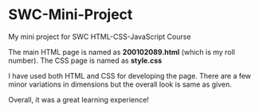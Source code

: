 # SWC-Mini-Project
My mini project for SWC HTML-CSS-JavaScript Course

The main HTML page is named as <b>200102089.html</b> (which is my roll number).
The CSS page is named as <b>style.css</b>

I have used both HTML and CSS for developing the page.
There are a few minor variations in dimensions but the overall look is same as given.


Overall, it was a great learning experience!
